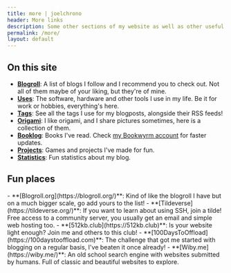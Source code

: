 ```yaml
---
title: more | joelchrono
header: More links
description: Some other sections of my website as well as other useful links you may like.
permalink: /more/
layout: default
---
```


## On this site

<article markdown="1">

- __[Blogroll](/more/blogroll)__: A list of blogs I follow and I recommend you to check out. Not all of them maybe of your liking, but they're of mine.
- __[Uses](/more/uses)__: The software, hardware and other tools I use in my life. Be it for work or hobbies, everything's here.
- __[Tags](/more/tags)__: See all the tags I use for my blogposts, alongside their RSS feeds!
- __[Origami](/more/origami)__: I like origami, and I share pictures sometimes, here is a collection of them.
- __[Booklog](/more/booklog/)__: Books I've read. Check [my Bookwyrm account](https://bookrastinating.com/user/joel) for faster updates.
- __[Projects](/more/projects)__: Games and projects I've made for fun.
- __[Statistics](/more/stats)__: Fun statistics about my blog.
</article>

## Fun places

<article markdown="1">
- **[Blogroll.org](https://blogroll.org/)**: Kind of like the blogroll I have but on a much bigger scale, go add yours to the list!
- **[Tildeverse](https://tildeverse.org/)**: If you want to learn about using SSH, join a tilde! Free access to a community server, you usually get an email and simple web hosting too.
- **[512kb.club](https://512kb.club)**: Is your website light enough? Join me and others to this club!
- **[100DaysToOffload](https://100daystooffload.com)**: The challenge that got me started with blogging on a regular basis, I've beaten it once already!
- **[Wiby.me](https://wiby.me/)**: An old school search engine with websites submitted by humans. Full of classic and beautiful websites to explore.
</article>
